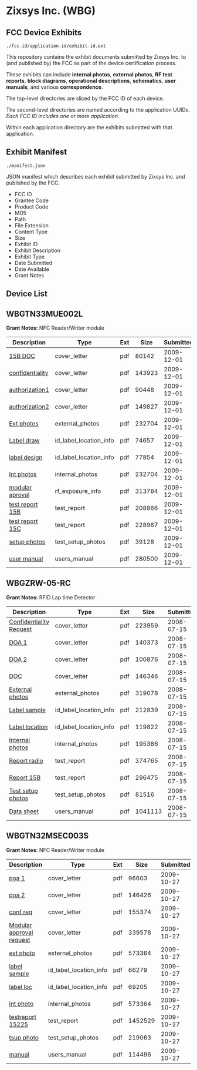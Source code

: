 # Zixsys Inc. (WBG)
## FCC Device Exhibits

```
./fcc-id/application-id/exhibit-id.ext
```

This repository contains the exhibit documents submitted by Zixsys Inc. to (and published by) the FCC as part of the device certification process.

These exhibits can include **internal photos**, **external photos**, **RF test reports**, **block diagrams**, **operational descriptions**, **schematics**, **user manuals**, and various **correspondence**.

The top-level directories are sliced by the FCC ID of each device.

The second-level directories are named according to the application UUIDs. *Each FCC ID includes one or more application.*

Within each application directory are the exhibits submitted with that application. 

## Exhibit Manifest

```
./manifest.json
```

JSON manifest which describes each exhibit submitted by Zixsys Inc. and published by the FCC.

- FCC ID
- Grantee Code
- Product Code
- MD5
- Path
- File Extension
- Content Type
- Size
- Exhibit ID
- Exhibit Description
- Exhibit Type
- Date Submitted
- Date Available
- Grant Notes

## Device List
## WBGTN33MUE002L
**Grant Notes:** NFC Reader/Writer module

| Description | Type | Ext | Size | Submitted | Available |
| ----------- | ---- | --- | ---- | --------- | --------- |
| [15B DOC](WBGTN33MUE002L/102b287cd962c175b1e3ad364a71b172/1206927.pdf) | cover_letter | pdf | 80142 | 2009-12-01 | 2009-12-02 |
| [confidentiality](WBGTN33MUE002L/102b287cd962c175b1e3ad364a71b172/1206934.pdf) | cover_letter | pdf | 143923 | 2009-12-01 | 2009-12-02 |
| [authorization1](WBGTN33MUE002L/102b287cd962c175b1e3ad364a71b172/1206935.pdf) | cover_letter | pdf | 90448 | 2009-12-01 | 2009-12-02 |
| [authorization2](WBGTN33MUE002L/102b287cd962c175b1e3ad364a71b172/1206936.pdf) | cover_letter | pdf | 149827 | 2009-12-01 | 2009-12-02 |
| [Ext photos](WBGTN33MUE002L/102b287cd962c175b1e3ad364a71b172/1206919.pdf) | external_photos | pdf | 232704 | 2009-12-01 | 2009-12-02 |
| [Label draw](WBGTN33MUE002L/102b287cd962c175b1e3ad364a71b172/1206925.pdf) | id_label_location_info | pdf | 74657 | 2009-12-01 | 2009-12-02 |
| [label design](WBGTN33MUE002L/102b287cd962c175b1e3ad364a71b172/1206926.pdf) | id_label_location_info | pdf | 77854 | 2009-12-01 | 2009-12-02 |
| [Int photos](WBGTN33MUE002L/102b287cd962c175b1e3ad364a71b172/1206919.pdf) | internal_photos | pdf | 232704 | 2009-12-01 | 2009-12-02 |
| [modular aproval](WBGTN33MUE002L/102b287cd962c175b1e3ad364a71b172/1206937.pdf) | rf_exposure_info | pdf | 313784 | 2009-12-01 | 2009-12-02 |
| [test report 15B](WBGTN33MUE002L/102b287cd962c175b1e3ad364a71b172/1206923.pdf) | test_report | pdf | 208866 | 2009-12-01 | 2009-12-02 |
| [test report 15C](WBGTN33MUE002L/102b287cd962c175b1e3ad364a71b172/1206924.pdf) | test_report | pdf | 228967 | 2009-12-01 | 2009-12-02 |
| [setup photos](WBGTN33MUE002L/102b287cd962c175b1e3ad364a71b172/1206922.pdf) | test_setup_photos | pdf | 39128 | 2009-12-01 | 2009-12-02 |
| [user manual](WBGTN33MUE002L/102b287cd962c175b1e3ad364a71b172/1206921.pdf) | users_manual | pdf | 280500 | 2009-12-01 | 2009-12-02 |
## WBGZRW-05-RC
**Grant Notes:** RFID Lap time Detector

| Description | Type | Ext | Size | Submitted | Available |
| ----------- | ---- | --- | ---- | --------- | --------- |
| [Confidentiality Request](WBGZRW-05-RC/16ee9f55c4e5e4d38665829ed8871cfd/970628.pdf) | cover_letter | pdf | 223959 | 2008-07-15 | 2008-07-15 |
| [DOA 1](WBGZRW-05-RC/16ee9f55c4e5e4d38665829ed8871cfd/970629.pdf) | cover_letter | pdf | 140373 | 2008-07-15 | 2008-07-15 |
| [DOA 2](WBGZRW-05-RC/16ee9f55c4e5e4d38665829ed8871cfd/970630.pdf) | cover_letter | pdf | 100876 | 2008-07-15 | 2008-07-15 |
| [DOC](WBGZRW-05-RC/16ee9f55c4e5e4d38665829ed8871cfd/970632.pdf) | cover_letter | pdf | 146346 | 2008-07-15 | 2008-07-15 |
| [External photos](WBGZRW-05-RC/16ee9f55c4e5e4d38665829ed8871cfd/970631.pdf) | external_photos | pdf | 319078 | 2008-07-15 | 2008-07-15 |
| [Label sample](WBGZRW-05-RC/16ee9f55c4e5e4d38665829ed8871cfd/970633.pdf) | id_label_location_info | pdf | 212839 | 2008-07-15 | 2008-07-15 |
| [Label location](WBGZRW-05-RC/16ee9f55c4e5e4d38665829ed8871cfd/970634.pdf) | id_label_location_info | pdf | 119822 | 2008-07-15 | 2008-07-15 |
| [Internal photos](WBGZRW-05-RC/16ee9f55c4e5e4d38665829ed8871cfd/970635.pdf) | internal_photos | pdf | 195386 | 2008-07-15 | 2008-07-15 |
| [Report radio](WBGZRW-05-RC/16ee9f55c4e5e4d38665829ed8871cfd/970639.pdf) | test_report | pdf | 374765 | 2008-07-15 | 2008-07-15 |
| [Report 15B](WBGZRW-05-RC/16ee9f55c4e5e4d38665829ed8871cfd/970640.pdf) | test_report | pdf | 296475 | 2008-07-15 | 2008-07-15 |
| [Test setup photos](WBGZRW-05-RC/16ee9f55c4e5e4d38665829ed8871cfd/970641.pdf) | test_setup_photos | pdf | 81516 | 2008-07-15 | 2008-07-15 |
| [Data sheet](WBGZRW-05-RC/16ee9f55c4e5e4d38665829ed8871cfd/970642.pdf) | users_manual | pdf | 1041113 | 2008-07-15 | 2008-07-15 |
## WBGTN32MSEC003S
**Grant Notes:** NFC Reader/Writer module

| Description | Type | Ext | Size | Submitted | Available |
| ----------- | ---- | --- | ---- | --------- | --------- |
| [poa 1](WBGTN32MSEC003S/d3594c4a8f15c6c1e74545b8dfe3b7c4/1189345.pdf) | cover_letter | pdf | 96603 | 2009-10-27 | 2009-10-28 |
| [poa 2](WBGTN32MSEC003S/d3594c4a8f15c6c1e74545b8dfe3b7c4/1189346.pdf) | cover_letter | pdf | 146426 | 2009-10-27 | 2009-10-28 |
| [conf req](WBGTN32MSEC003S/d3594c4a8f15c6c1e74545b8dfe3b7c4/1189347.pdf) | cover_letter | pdf | 155374 | 2009-10-27 | 2009-10-28 |
| [Modular approval request](WBGTN32MSEC003S/d3594c4a8f15c6c1e74545b8dfe3b7c4/1189348.pdf) | cover_letter | pdf | 339578 | 2009-10-27 | 2009-10-28 |
| [ext photo](WBGTN32MSEC003S/d3594c4a8f15c6c1e74545b8dfe3b7c4/1189349.pdf) | external_photos | pdf | 573364 | 2009-10-27 | 2009-10-28 |
| [label sample](WBGTN32MSEC003S/d3594c4a8f15c6c1e74545b8dfe3b7c4/1189351.pdf) | id_label_location_info | pdf | 66279 | 2009-10-27 | 2009-10-28 |
| [label loc](WBGTN32MSEC003S/d3594c4a8f15c6c1e74545b8dfe3b7c4/1189352.pdf) | id_label_location_info | pdf | 69205 | 2009-10-27 | 2009-10-28 |
| [int photo](WBGTN32MSEC003S/d3594c4a8f15c6c1e74545b8dfe3b7c4/1189349.pdf) | internal_photos | pdf | 573364 | 2009-10-27 | 2009-10-28 |
| [testreport 15225](WBGTN32MSEC003S/d3594c4a8f15c6c1e74545b8dfe3b7c4/1189363.pdf) | test_report | pdf | 1452529 | 2009-10-27 | 2009-10-28 |
| [tsup photo](WBGTN32MSEC003S/d3594c4a8f15c6c1e74545b8dfe3b7c4/1189364.pdf) | test_setup_photos | pdf | 219063 | 2009-10-27 | 2009-10-28 |
| [manual](WBGTN32MSEC003S/d3594c4a8f15c6c1e74545b8dfe3b7c4/1189353.pdf) | users_manual | pdf | 114496 | 2009-10-27 | 2009-10-28 |
